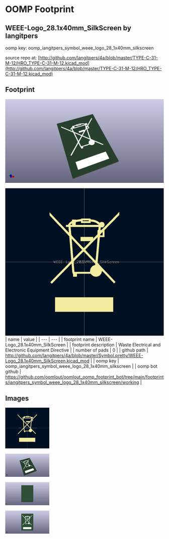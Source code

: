 # OOMP Footprint  
## WEEE-Logo_28.1x40mm_SilkScreen  by Iangitpers  
  
oomp key: oomp_iangitpers_symbol_weee_logo_28_1x40mm_silkscreen  
  
source repo at: [http://github.com/Iangitpers/4a/blob/master/TYPE-C-31-M-12/HRO_TYPE-C-31-M-12.kicad_mod](http://github.com/Iangitpers/4a/blob/master/TYPE-C-31-M-12/HRO_TYPE-C-31-M-12.kicad_mod)  
## Footprint  
  
[![working_kicad_pcb_3d.png](working_kicad_pcb_3d_600.png)](working_kicad_pcb_3d.png)  
  
[![working.png](working_600.png)](working.png)  
| name | value | 
| --- | --- | 
| footprint name | WEEE-Logo_28.1x40mm_SilkScreen | 
| footprint description | Waste Electrical and Electronic Equipment Directive | 
| number of pads | 0 | 
| github path | http://github.com/Iangitpers/4a/blob/master/Symbol.pretty/WEEE-Logo_28.1x40mm_SilkScreen.kicad_mod | 
| oomp key | oomp_iangitpers_symbol_weee_logo_28_1x40mm_silkscreen | 
| oomp bot github | https://github.com/oomlout/oomlout_oomp_footprint_bot/tree/main/footprints/iangitpers_symbol_weee_logo_28_1x40mm_silkscreen/working | 
## Images  
  
[![working.png](working_140.png)](working.png)  
  
[![working_kicad_pcb_3d.png](working_kicad_pcb_3d_140.png)](working_kicad_pcb_3d.png)  
  
[![working_kicad_pcb_3d_back.png](working_kicad_pcb_3d_back_140.png)](working_kicad_pcb_3d_back.png)  
  
[![working_kicad_pcb_3d_front.png](working_kicad_pcb_3d_front_140.png)](working_kicad_pcb_3d_front.png)  
